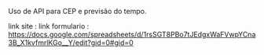 Uso de API para CEP e previsão do tempo.

link site : 
link formulario : https://docs.google.com/spreadsheets/d/1rsSGT8PBo7tJEdgxWaFVwpYCna3B_X1kvfmrlKGo__Y/edit?gid=0#gid=0
